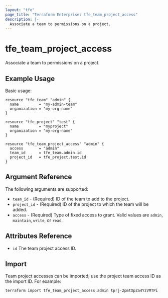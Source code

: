 ```yaml
---
layout: "tfe"
page_title: "Terraform Enterprise: tfe_team_project_access"
description: |-
  Associate a team to permissions on a project.
---
```


# tfe_team_project_access

Associate a team to permissions on a project.

## Example Usage

Basic usage:

```hcl
resource "tfe_team" "admin" {
  name         = "my-admin-team"
  organization = "my-org-name"
}

resource "tfe_project" "test" {
  name         = "myproject"
  organization = "my-org-name"
}

resource "tfe_team_project_access" "admin" {
  access       = "admin"
  team_id      = tfe_team.admin.id
  project_id   = tfe_project.test.id
}
```

## Argument Reference

The following arguments are supported:

* `team_id` - (Required) ID of the team to add to the project.
* `project_id` - (Required) ID of the project to which the team will be added.
* `access` - (Required) Type of fixed access to grant. Valid values are `admin`, `maintain`, `write`, or `read`.

## Attributes Reference

* `id` The team project access ID.

## Import

Team project accesses can be imported; use the project team access ID as the import ID. For
example:

```shell
terraform import tfe_team_project_access.admin tprj-2pmtXpZa4YzVMTPi
```
